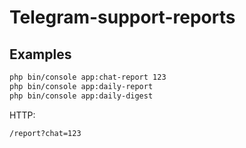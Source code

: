 # Telegram-support-reports

## Examples

```bash
php bin/console app:chat-report 123
php bin/console app:daily-report
php bin/console app:daily-digest
```

HTTP:
```
/report?chat=123
```
